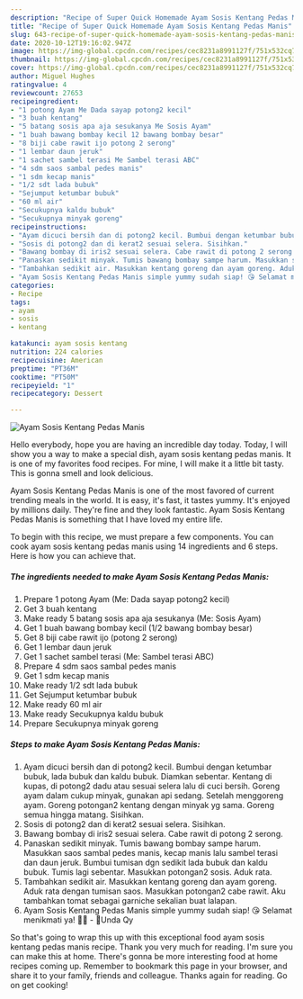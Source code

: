 ```yaml
---
description: "Recipe of Super Quick Homemade Ayam Sosis Kentang Pedas Manis"
title: "Recipe of Super Quick Homemade Ayam Sosis Kentang Pedas Manis"
slug: 643-recipe-of-super-quick-homemade-ayam-sosis-kentang-pedas-manis
date: 2020-10-12T19:16:02.947Z
image: https://img-global.cpcdn.com/recipes/cec8231a8991127f/751x532cq70/ayam-sosis-kentang-pedas-manis-foto-resep-utama.jpg
thumbnail: https://img-global.cpcdn.com/recipes/cec8231a8991127f/751x532cq70/ayam-sosis-kentang-pedas-manis-foto-resep-utama.jpg
cover: https://img-global.cpcdn.com/recipes/cec8231a8991127f/751x532cq70/ayam-sosis-kentang-pedas-manis-foto-resep-utama.jpg
author: Miguel Hughes
ratingvalue: 4
reviewcount: 27653
recipeingredient:
- "1 potong Ayam Me Dada sayap potong2 kecil"
- "3 buah kentang"
- "5 batang sosis apa aja sesukanya Me Sosis Ayam"
- "1 buah bawang bombay kecil 12 bawang bombay besar"
- "8 biji cabe rawit ijo potong 2 serong"
- "1 lembar daun jeruk"
- "1 sachet sambel terasi Me Sambel terasi ABC"
- "4 sdm saos sambal pedes manis"
- "1 sdm kecap manis"
- "1/2 sdt lada bubuk"
- "Sejumput ketumbar bubuk"
- "60 ml air"
- "Secukupnya kaldu bubuk"
- "Secukupnya minyak goreng"
recipeinstructions:
- "Ayam dicuci bersih dan di potong2 kecil. Bumbui dengan ketumbar bubuk, lada bubuk dan kaldu bubuk. Diamkan sebentar. Kentang di kupas, di potong2 dadu atau sesuai selera lalu di cuci bersih. Goreng ayam dalam cukup minyak, gunakan api sedang. Setelah menggoreng ayam. Goreng potongan2 kentang dengan minyak yg sama. Goreng semua hingga matang. Sisihkan."
- "Sosis di potong2 dan di kerat2 sesuai selera. Sisihkan."
- "Bawang bombay di iris2 sesuai selera. Cabe rawit di potong 2 serong."
- "Panaskan sedikit minyak. Tumis bawang bombay sampe harum. Masukkan saos sambal pedes manis, kecap manis lalu sambel terasi dan daun jeruk. Bumbui tumisan dgn sedikit lada bubuk dan kaldu bubuk. Tumis lagi sebentar. Masukkan potongan2 sosis. Aduk rata."
- "Tambahkan sedikit air. Masukkan kentang goreng dan ayam goreng. Aduk rata dengan tumisan saos. Masukkan potongan2 cabe rawit. Aku tambahkan tomat sebagai garniche sekalian buat lalapan."
- "Ayam Sosis Kentang Pedas Manis simple yummy sudah siap! 😘 Selamat menikmati ya! 🤗🍲 - 🌻Unda Qy"
categories:
- Recipe
tags:
- ayam
- sosis
- kentang

katakunci: ayam sosis kentang 
nutrition: 224 calories
recipecuisine: American
preptime: "PT36M"
cooktime: "PT50M"
recipeyield: "1"
recipecategory: Dessert

---
```



![Ayam Sosis Kentang Pedas Manis](https://img-global.cpcdn.com/recipes/cec8231a8991127f/751x532cq70/ayam-sosis-kentang-pedas-manis-foto-resep-utama.jpg)

Hello everybody, hope you are having an incredible day today. Today, I will show you a way to make a special dish, ayam sosis kentang pedas manis. It is one of my favorites food recipes. For mine, I will make it a little bit tasty. This is gonna smell and look delicious.

Ayam Sosis Kentang Pedas Manis is one of the most favored of current trending meals in the world. It is easy, it's fast, it tastes yummy. It's enjoyed by millions daily. They're fine and they look fantastic. Ayam Sosis Kentang Pedas Manis is something that I have loved my entire life.




To begin with this recipe, we must prepare a few components. You can cook ayam sosis kentang pedas manis using 14 ingredients and 6 steps. Here is how you can achieve that.

<!--inarticleads1-->

##### The ingredients needed to make Ayam Sosis Kentang Pedas Manis:

1. Prepare 1 potong Ayam (Me: Dada sayap potong2 kecil)
1. Get 3 buah kentang
1. Make ready 5 batang sosis apa aja sesukanya (Me: Sosis Ayam)
1. Get 1 buah bawang bombay kecil (1/2 bawang bombay besar)
1. Get 8 biji cabe rawit ijo (potong 2 serong)
1. Get 1 lembar daun jeruk
1. Get 1 sachet sambel terasi (Me: Sambel terasi ABC)
1. Prepare 4 sdm saos sambal pedes manis
1. Get 1 sdm kecap manis
1. Make ready 1/2 sdt lada bubuk
1. Get Sejumput ketumbar bubuk
1. Make ready 60 ml air
1. Make ready Secukupnya kaldu bubuk
1. Prepare Secukupnya minyak goreng




<!--inarticleads2-->

##### Steps to make Ayam Sosis Kentang Pedas Manis:

1. Ayam dicuci bersih dan di potong2 kecil. Bumbui dengan ketumbar bubuk, lada bubuk dan kaldu bubuk. Diamkan sebentar. Kentang di kupas, di potong2 dadu atau sesuai selera lalu di cuci bersih. Goreng ayam dalam cukup minyak, gunakan api sedang. Setelah menggoreng ayam. Goreng potongan2 kentang dengan minyak yg sama. Goreng semua hingga matang. Sisihkan.
1. Sosis di potong2 dan di kerat2 sesuai selera. Sisihkan.
1. Bawang bombay di iris2 sesuai selera. Cabe rawit di potong 2 serong.
1. Panaskan sedikit minyak. Tumis bawang bombay sampe harum. Masukkan saos sambal pedes manis, kecap manis lalu sambel terasi dan daun jeruk. Bumbui tumisan dgn sedikit lada bubuk dan kaldu bubuk. Tumis lagi sebentar. Masukkan potongan2 sosis. Aduk rata.
1. Tambahkan sedikit air. Masukkan kentang goreng dan ayam goreng. Aduk rata dengan tumisan saos. Masukkan potongan2 cabe rawit. Aku tambahkan tomat sebagai garniche sekalian buat lalapan.
1. Ayam Sosis Kentang Pedas Manis simple yummy sudah siap! 😘 Selamat menikmati ya! 🤗🍲 - 🌻Unda Qy




So that's going to wrap this up with this exceptional food ayam sosis kentang pedas manis recipe. Thank you very much for reading. I'm sure you can make this at home. There's gonna be more interesting food at home recipes coming up. Remember to bookmark this page in your browser, and share it to your family, friends and colleague. Thanks again for reading. Go on get cooking!
